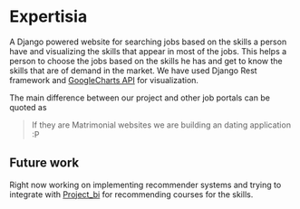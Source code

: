# Expertisia
A Django powered website for searching jobs based on the skills a person have and visualizing the skills that appear in most
of the jobs. This helps a person to choose the jobs based on the skills he has and get to know the skills that are of demand
in the market. We have used Django Rest framework and [GoogleCharts API](https://developers.google.com/chart/) for visualization.

The main difference between our project and other job portals can be quoted as
> If they are Matrimonial websites we are building an dating application :P

## Future work
Right now working on implementing recommender systems and trying to integrate with [Project_bi](https://github.com/ambicapramod/project_bi)
for recommending courses for the skills.
